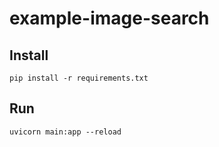 # example-image-search

## Install

```
pip install -r requirements.txt
```

## Run

```
uvicorn main:app --reload
```
